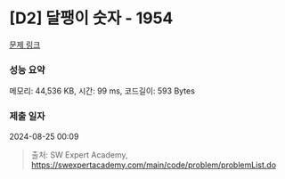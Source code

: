 # [D2] 달팽이 숫자 - 1954 

[문제 링크](https://swexpertacademy.com/main/code/problem/problemDetail.do?contestProbId=AV5PobmqAPoDFAUq) 

### 성능 요약

메모리: 44,536 KB, 시간: 99 ms, 코드길이: 593 Bytes

### 제출 일자

2024-08-25 00:09



> 출처: SW Expert Academy, https://swexpertacademy.com/main/code/problem/problemList.do